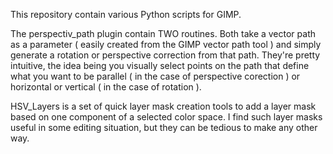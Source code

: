 This repository contain various Python scripts for GIMP.

The perspectiv_path plugin contain TWO routines.  Both take a vector path as a parameter ( easily created from the
GIMP vector path tool ) and simply generate a rotation or perspective correction from that path.  They're pretty
intuitive, the idea being you visually select points on the path that define what you want to be parallel ( in the
case of perspective corection ) or horizontal or vertical ( in the case of rotation ).

HSV_Layers is a set of quick layer mask creation tools to add a layer mask based on one component of a selected color
space.  I find such layer masks useful in some editing situation, but they can be tedious to make any other way.
